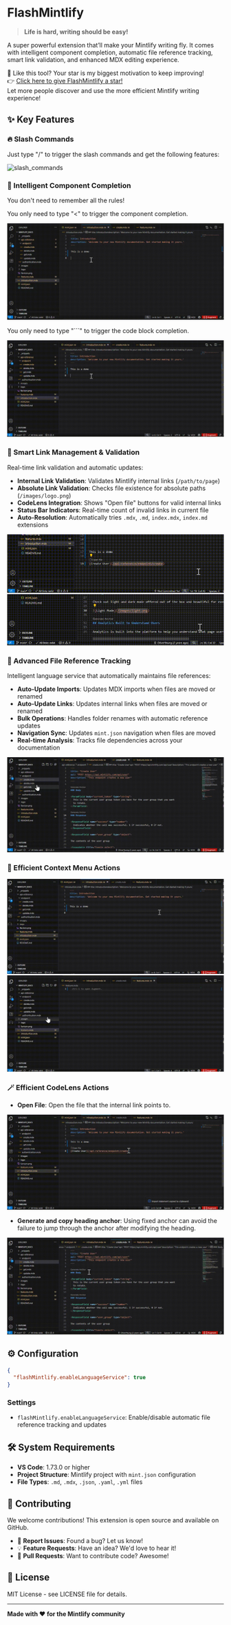 # FlashMintlify

> **Life is hard, writing should be easy!**

A super powerful extension that’ll make your Mintlify writing fly. It comes with intelligent component completion, automatic file reference tracking, smart link validation, and enhanced MDX editing experience.

🌟 Like this tool? Your star is my biggest motivation to keep improving!  
👉 [Click here to give FlashMintlify a star!](https://github.com/Match-Yang/FlashMintlify)  
Let more people discover and use the more efficient Mintlify writing experience!

## ✨ Key Features

### 🔥 Slash Commands

Just type "/" to trigger the slash commands and get the following features:

![slash_commands](https://raw.githubusercontent.com/Match-Yang/FlashMintlify/main/images/slash_commands.gif)

### 🚀 Intelligent Component Completion
You don't need to remember all the rules!

You only need to type "<" to trigger the component completion.

![components_completion](https://raw.githubusercontent.com/Match-Yang/FlashMintlify/main/images/components_completion.gif)

You only need to type "```" to trigger the code block completion.

![code_block_completion](https://raw.githubusercontent.com/Match-Yang/FlashMintlify/main/images/code_block_completion.gif)


### 🔗 Smart Link Management & Validation
Real-time link validation and automatic updates:

- **Internal Link Validation**: Validates Mintlify internal links (`/path/to/page`)
- **Absolute Link Validation**: Checks file existence for absolute paths (`/images/logo.png`)
- **CodeLens Integration**: Shows "Open file" buttons for valid internal links
- **Status Bar Indicators**: Real-time count of invalid links in current file
- **Auto-Resolution**: Automatically tries `.mdx`, `.md`, `index.mdx`, `index.md` extensions

![invalid_internal_link](https://raw.githubusercontent.com/Match-Yang/FlashMintlify/main/images/invalid_internal_link.gif)
![invalid_absolute_link](https://raw.githubusercontent.com/Match-Yang/FlashMintlify/main/images/invalid_absolute_link.gif)

### 📁 Advanced File Reference Tracking
Intelligent language service that automatically maintains file references:

- **Auto-Update Imports**: Updates MDX imports when files are moved or renamed
- **Auto-Update Links**: Updates internal links when files are moved or renamed
- **Bulk Operations**: Handles folder renames with automatic reference updates
- **Navigation Sync**: Updates `mint.json` navigation when files are moved
- **Real-time Analysis**: Tracks file dependencies across your documentation

![update_references](https://raw.githubusercontent.com/Match-Yang/FlashMintlify/main/images/update_references.gif)

### 🎯 Efficient Context Menu Actions

![copy_internal_link](https://raw.githubusercontent.com/Match-Yang/FlashMintlify/main/images/copy_internal_link.gif)
![copy_import_statement](https://raw.githubusercontent.com/Match-Yang/FlashMintlify/main/images/copy_import_statement.gif)

### 🪄 Efficient CodeLens Actions

- **Open File**: Open the file that the internal link points to.

![open_file](https://raw.githubusercontent.com/Match-Yang/FlashMintlify/main/images/open_file.gif)

- **Generate and copy heading anchor**:  Using fixed anchor can avoid the failure to jump through the anchor after modifying the heading.

![generate_and_copy_heading_anchor](https://raw.githubusercontent.com/Match-Yang/FlashMintlify/main/images/generate_and_copy_heading_anchor.gif)


## ⚙️ Configuration

```json
{
  "flashMintlify.enableLanguageService": true
}
```

### Settings
- `flashMintlify.enableLanguageService`: Enable/disable automatic file reference tracking and updates

## 🛠️ System Requirements

- **VS Code**: 1.73.0 or higher
- **Project Structure**: Mintlify project with `mint.json` configuration
- **File Types**: `.md`, `.mdx`, `.json`, `.yaml`, `.yml` files

## 🤝 Contributing

We welcome contributions! This extension is open source and available on GitHub.

- 🐛 **Report Issues**: Found a bug? Let us know!
- 💡 **Feature Requests**: Have an idea? We'd love to hear it!
- 🔧 **Pull Requests**: Want to contribute code? Awesome!

## 📄 License

MIT License - see LICENSE file for details.

---

**Made with ❤️ for the Mintlify community**
